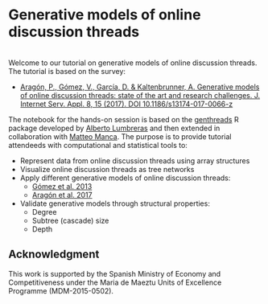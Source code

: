 # Generative models of online discussion threads

<br/>Welcome to our tutorial on generative models of online discussion threads. The tutorial is based on the survey:

* [Aragón, P., Gómez, V., Garcı́a, D. & Kaltenbrunner, A. Generative models of online discussion threads: state of the art and research challenges. J. Internet Serv. Appl. 8, 15 (2017). DOI 10.1186/s13174-017-0066-z](https://jisajournal.springeropen.com/articles/10.1186/s13174-017-0066-z)

The notebook for the hands-on session is based on the [genthreads](https://github.com/alumbreras/generative-discussion-threads/) R package developed by [Alberto Lumbreras](https://github.com/alumbreras/) and then extended in collaboration with [Matteo Manca](https://github.com/matteomanca). The purpose is to provide tutorial attendeeds with computational and statistical tools to:

 * Represent data from online discussion threads using array structures
 * Visualize online discussion threads as tree networks
 * Apply different generative models of online discussion threads:
   * [Gómez et al. 2013](https://doi.org/10.1007/s11280-012-0162-8)
   * [Aragón et al. 2017](https://aaai.org/ocs/index.php/ICWSM/ICWSM17/paper/view/15609)
 * Validate generative models through structural properties:
   * Degree
   * Subtree (cascade) size 
   * Depth
   
## Acknowledgment

This work is supported by the Spanish Ministry of Economy and Competitiveness under the Maria de Maeztu Units of Excellence Programme (MDM-2015-0502).

